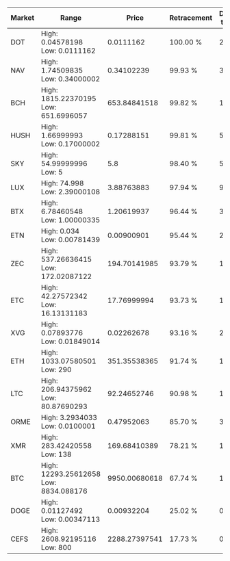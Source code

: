 | Market | Range | Price| Retracement | Doubles to 50% |
| --- | --- | --- | --- | --- |
| DOT | High: 0.04578198<br />Low: 0.0111162 | 0.0111162 | 100.00 % | 2.56 |
| NAV | High: 1.74509835<br />Low: 0.34000002 | 0.34102239 | 99.93 % | 3.06 |
| BCH | High: 1815.22370195<br />Low: 651.6996057 | 653.84841518 | 99.82 % | 1.89 |
| HUSH | High: 1.66999993<br />Low: 0.17000002 | 0.17288151 | 99.81 % | 5.32 |
| SKY | High: 54.99999996<br />Low: 5 | 5.8 | 98.40 % | 5.17 |
| LUX | High: 74.998<br />Low: 2.39000108 | 3.88763883 | 97.94 % | 9.95 |
| BTX | High: 6.78460548<br />Low: 1.00000335 | 1.20619937 | 96.44 % | 3.23 |
| ETN | High: 0.034<br />Low: 0.00781439 | 0.00900901 | 95.44 % | 2.32 |
| ZEC | High: 537.26636415<br />Low: 172.02087122 | 194.70141985 | 93.79 % | 1.82 |
| ETC | High: 42.27572342<br />Low: 16.13131183 | 17.76999994 | 93.73 % | 1.64 |
| XVG | High: 0.07893776<br />Low: 0.01849014 | 0.02262678 | 93.16 % | 2.15 |
| ETH | High: 1033.07580501<br />Low: 290 | 351.35538365 | 91.74 % | 1.88 |
| LTC | High: 206.94375962<br />Low: 80.87690293 | 92.24652746 | 90.98 % | 1.56 |
| ORME | High: 3.2934033<br />Low: 0.0100001 | 0.47952063 | 85.70 % | 3.44 |
| XMR | High: 283.42420558<br />Low: 138 | 169.68410389 | 78.21 % | 1.24 |
| BTC | High: 12293.25612658<br />Low: 8834.088176 | 9950.00680618 | 67.74 % | 1.06 |
| DOGE | High: 0.01127492<br />Low: 0.00347113 | 0.00932204 | 25.02 % | 0.00 |
| CEFS | High: 2608.92195116<br />Low: 800 | 2288.27397541 | 17.73 % | 0.00 |
